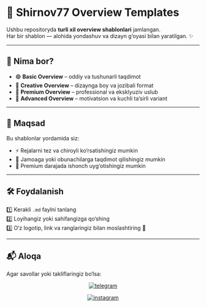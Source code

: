 # 📑 Shirnov77 Overview Templates  

Ushbu repositoryda **turli xil overview shablonlari** jamlangan.  
Har bir shablon — alohida yondashuv va dizayn g‘oyasi bilan yaratilgan. ✨  

---

## 📂 Nima bor?
- 🟢 **Basic Overview** – oddiy va tushunarli taqdimot  
- 🎨 **Creative Overview** – dizaynga boy va jozibali format  
- 💎 **Premium Overview** – professional va eksklyuziv uslub  
- 🚀 **Advanced Overview** – motivatsion va kuchli ta’sirli variant  

---

## 🎯 Maqsad
Bu shablonlar yordamida siz:  
- ⚡ Rejalarni tez va chiroyli ko‘rsatishingiz mumkin  
- 👥 Jamoaga yoki obunachilarga taqdimot qilishingiz mumkin  
- 🌟 Premium darajada ishonch uyg‘otishingiz mumkin  

---

## 🛠️ Foydalanish
1️⃣ Kerakli `.md` faylni tanlang  
2️⃣ Loyihangiz yoki sahifangizga qo‘shing  
3️⃣ O‘z logotip, link va ranglaringiz bilan moslashtiring 🎨  

---

## 📬 Aloqa
Agar savollar yoki takliflaringiz bo‘lsa:  
<div align="center"><a href="https://t.me/Shirnov_m">
  <img src="https://img.icons8.com/color/96/000000/telegram-app.png" alt="telegram"/>
</a>

  <a href="https://www.instagram.com/_shrnv_7"><img src="https://img.icons8.com/color/96/000000/instagram-new.png" alt="instagram"/></a>
</div>
